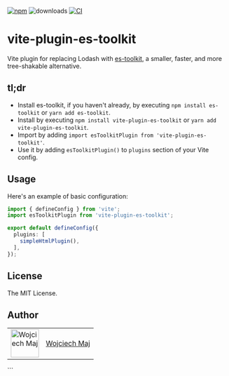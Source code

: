 [![npm](https://img.shields.io/npm/v/vite-plugin-es-toolkit.svg)](https://www.npmjs.com/package/vite-plugin-es-toolkit) ![downloads](https://img.shields.io/npm/dt/vite-plugin-es-toolkit.svg) [![CI](https://github.com/wojtekmaj/vite-plugin-es-toolkit/actions/workflows/ci.yml/badge.svg)](https://github.com/wojtekmaj/vite-plugin-es-toolkit/actions)

# vite-plugin-es-toolkit

Vite plugin for replacing Lodash with [es-toolkit](https://es-toolkit.slash.page/), a smaller, faster, and more tree-shakable alternative.

## tl;dr

- Install es-toolkit, if you haven't already, by executing `npm install es-toolkit` or `yarn add es-toolkit`.
- Install by executing `npm install vite-plugin-es-toolkit` or `yarn add vite-plugin-es-toolkit`.
- Import by adding `import esToolkitPlugin from 'vite-plugin-es-toolkit'`.
- Use it by adding `esToolkitPlugin()` to `plugins` section of your Vite config.

## Usage

Here's an example of basic configuration:

```ts
import { defineConfig } from 'vite';
import esToolkitPlugin from 'vite-plugin-es-toolkit';

export default defineConfig({
  plugins: [
    simpleHtmlPlugin(),
  ],
});
```

## License

The MIT License.

## Author

<table>
  <tr>
    <td >
      <img src="https://avatars.githubusercontent.com/u/5426427?v=4&s=128" width="64" height="64" alt="Wojciech Maj">
    </td>
    <td>
      <a href="https://github.com/wojtekmaj">Wojciech Maj</a>
    </td>
  </tr>
</table>
```
